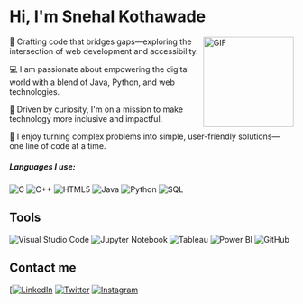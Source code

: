 # Hi, I'm Snehal Kothawade 

<img align="right" alt="GIF" height="160px" src="https://media.giphy.com/media/L1R1tvI9svkIWwpVYr/giphy.gif" />

🚀 Crafting code that bridges gaps—exploring the intersection of web development and accessibility.

💻 I am passionate about empowering the digital world with a blend of Java, Python, and web technologies.

🌟 Driven by curiosity, I'm on a mission to make technology more inclusive and impactful.

🔧 I enjoy turning complex problems into simple, user-friendly solutions—one line of code at a time.



##### Languages I use:

![C](https://img.shields.io/badge/-C-000000?style=flat&logo=c)
![C++](https://img.shields.io/badge/-C++-000000?style=flat&logo=c%2B%2B)
![HTML5](https://img.shields.io/badge/-HTML5-000000?style=flat&logo=html5)
![Java](https://img.shields.io/badge/-Java-000000?style=flat&logo=java)
![Python](https://img.shields.io/badge/-Python-000000?style=flat&logo=python)
![SQL](https://img.shields.io/badge/-SQL-000000?style=flat&logo=postgresql)

## Tools

![Visual Studio Code](https://img.shields.io/badge/Visual_Studio_Code-0078d7?style=for-the-badge&logo=visual%20studio%20code&logoColor=white)
![Jupyter Notebook](https://img.shields.io/badge/Jupyter-Notebook-F37626?style=for-the-badge&logo=jupyter&logoColor=white)
![Tableau](https://img.shields.io/badge/Tableau-E97627?style=for-the-badge&logo=tableau&logoColor=white)
![Power BI](https://img.shields.io/badge/Power_BI-F2C811?style=for-the-badge&logo=power%20bi&logoColor=white)
![GitHub](https://img.shields.io/badge/GitHub-181717?style=for-the-badge&logo=github&logoColor=white)


## Contact me

[[![LinkedIn](https://img.shields.io/badge/-LinkedIn-0A66C2?style=flat&logo=linkedin&logoColor=white)](https://www.linkedin.com/in/snehal-kothawade)
[![Twitter](https://img.shields.io/badge/-Twitter-000000?style=flat&logo=twitter&logoColor=white)](https://twitter.com/snehal_ko)
[![Instagram](https://img.shields.io/badge/-Instagram-E4405F?style=flat&logo=instagram&logoColor=white)](https://instagram.com/sn3hal_)
